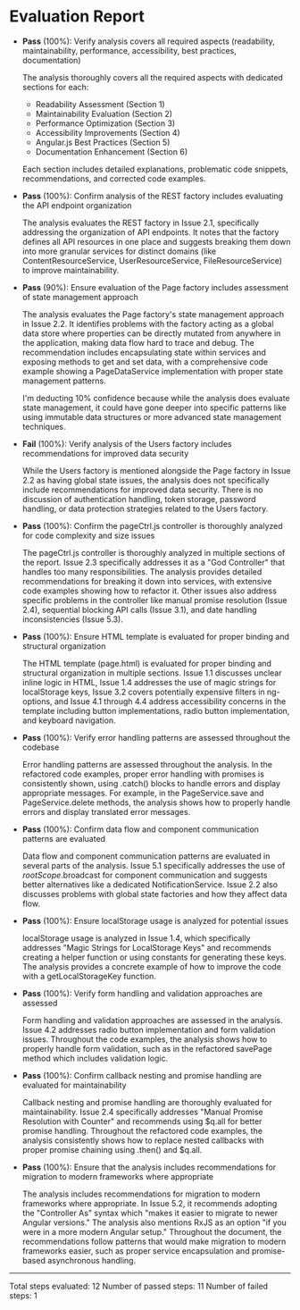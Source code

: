 # Evaluation Report

- **Pass** (100%): Verify analysis covers all required aspects (readability, maintainability, performance, accessibility, best practices, documentation)

    The analysis thoroughly covers all the required aspects with dedicated sections for each:
    - Readability Assessment (Section 1)
    - Maintainability Evaluation (Section 2)
    - Performance Optimization (Section 3)
    - Accessibility Improvements (Section 4)
    - Angular.js Best Practices (Section 5)
    - Documentation Enhancement (Section 6)
    
    Each section includes detailed explanations, problematic code snippets, recommendations, and corrected code examples.

- **Pass** (100%): Confirm analysis of the REST factory includes evaluating the API endpoint organization

    The analysis evaluates the REST factory in Issue 2.1, specifically addressing the organization of API endpoints. It notes that the factory defines all API resources in one place and suggests breaking them down into more granular services for distinct domains (like ContentResourceService, UserResourceService, FileResourceService) to improve maintainability.

- **Pass** (90%): Ensure evaluation of the Page factory includes assessment of state management approach

    The analysis evaluates the Page factory's state management approach in Issue 2.2. It identifies problems with the factory acting as a global data store where properties can be directly mutated from anywhere in the application, making data flow hard to trace and debug. The recommendation includes encapsulating state within services and exposing methods to get and set data, with a comprehensive code example showing a PageDataService implementation with proper state management patterns.

    I'm deducting 10% confidence because while the analysis does evaluate state management, it could have gone deeper into specific patterns like using immutable data structures or more advanced state management techniques.

- **Fail** (100%): Verify analysis of the Users factory includes recommendations for improved data security

    While the Users factory is mentioned alongside the Page factory in Issue 2.2 as having global state issues, the analysis does not specifically include recommendations for improved data security. There is no discussion of authentication handling, token storage, password handling, or data protection strategies related to the Users factory.

- **Pass** (100%): Confirm the pageCtrl.js controller is thoroughly analyzed for code complexity and size issues

    The pageCtrl.js controller is thoroughly analyzed in multiple sections of the report. Issue 2.3 specifically addresses it as a "God Controller" that handles too many responsibilities. The analysis provides detailed recommendations for breaking it down into services, with extensive code examples showing how to refactor it. Other issues also address specific problems in the controller like manual promise resolution (Issue 2.4), sequential blocking API calls (Issue 3.1), and date handling inconsistencies (Issue 5.3).

- **Pass** (100%): Ensure HTML template is evaluated for proper binding and structural organization

    The HTML template (page.html) is evaluated for proper binding and structural organization in multiple sections. Issue 1.1 discusses unclear inline logic in HTML, Issue 1.4 addresses the use of magic strings for localStorage keys, Issue 3.2 covers potentially expensive filters in ng-options, and Issue 4.1 through 4.4 address accessibility concerns in the template including button implementations, radio button implementation, and keyboard navigation.

- **Pass** (100%): Verify error handling patterns are assessed throughout the codebase

    Error handling patterns are assessed throughout the analysis. In the refactored code examples, proper error handling with promises is consistently shown, using .catch() blocks to handle errors and display appropriate messages. For example, in the PageService.save and PageService.delete methods, the analysis shows how to properly handle errors and display translated error messages.

- **Pass** (100%): Confirm data flow and component communication patterns are evaluated

    Data flow and component communication patterns are evaluated in several parts of the analysis. Issue 5.1 specifically addresses the use of $rootScope.$broadcast for component communication and suggests better alternatives like a dedicated NotificationService. Issue 2.2 also discusses problems with global state factories and how they affect data flow.

- **Pass** (100%): Ensure localStorage usage is analyzed for potential issues

    localStorage usage is analyzed in Issue 1.4, which specifically addresses "Magic Strings for LocalStorage Keys" and recommends creating a helper function or using constants for generating these keys. The analysis provides a concrete example of how to improve the code with a getLocalStorageKey function.

- **Pass** (100%): Verify form handling and validation approaches are assessed

    Form handling and validation approaches are assessed in the analysis. Issue 4.2 addresses radio button implementation and form validation issues. Throughout the code examples, the analysis shows how to properly handle form validation, such as in the refactored savePage method which includes validation logic.

- **Pass** (100%): Confirm callback nesting and promise handling are evaluated for maintainability

    Callback nesting and promise handling are thoroughly evaluated for maintainability. Issue 2.4 specifically addresses "Manual Promise Resolution with Counter" and recommends using $q.all for better promise handling. Throughout the refactored code examples, the analysis consistently shows how to replace nested callbacks with proper promise chaining using .then() and $q.all.

- **Pass** (100%): Ensure that the analysis includes recommendations for migration to modern frameworks where appropriate

    The analysis includes recommendations for migration to modern frameworks where appropriate. In Issue 5.2, it recommends adopting the "Controller As" syntax which "makes it easier to migrate to newer Angular versions." The analysis also mentions RxJS as an option "if you were in a more modern Angular setup." Throughout the document, the recommendations follow patterns that would make migration to modern frameworks easier, such as proper service encapsulation and promise-based asynchronous handling.

---

Total steps evaluated: 12
Number of passed steps: 11
Number of failed steps: 1